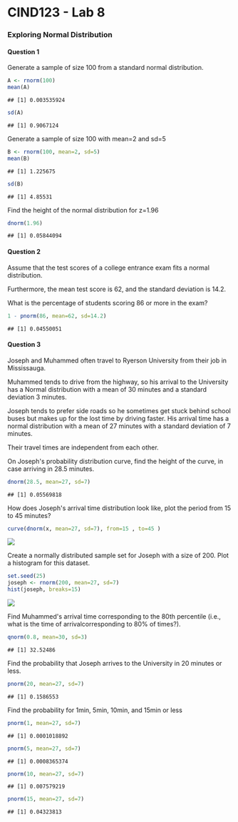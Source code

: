 CIND123 - Lab 8
================

### Exploring Normal Distribution

#### Question 1

Generate a sample of size 100 from a standard normal distribution.

``` r
A <- rnorm(100)
mean(A)
```

    ## [1] 0.003535924

``` r
sd(A)
```

    ## [1] 0.9067124

Generate a sample of size 100 with mean=2 and sd=5

``` r
B <- rnorm(100, mean=2, sd=5)
mean(B)
```

    ## [1] 1.225675

``` r
sd(B)
```

    ## [1] 4.85531

Find the height of the normal distribution for z=1.96

``` r
dnorm(1.96)
```

    ## [1] 0.05844094

#### Question 2

Assume that the test scores of a college entrance exam fits a normal distribution.

Furthermore, the mean test score is 62, and the standard deviation is 14.2.

What is the percentage of students scoring 86 or more in the exam?

``` r
1 - pnorm(86, mean=62, sd=14.2)
```

    ## [1] 0.04550051

#### Question 3

Joseph and Muhammed often travel to Ryerson University from their job in Mississauga.

Muhammed tends to drive from the highway, so his arrival to the University has a Normal distribution with a mean of 30 minutes and a standard deviation 3 minutes.

Joseph tends to prefer side roads so he sometimes get stuck behind school buses but makes up for the lost time by driving faster. His arrival time has a normal distribution with a mean of 27 minutes with a standard deviation of 7 minutes.

Their travel times are independent from each other.

On Joseph's probability distribution curve, find the height of the curve, in case arriving in 28.5 minutes.

``` r
dnorm(28.5, mean=27, sd=7)
```

    ## [1] 0.05569818

How does Joseph's arrival time distribution look like, plot the period from 15 to 45 minutes?

``` r
curve(dnorm(x, mean=27, sd=7), from=15 , to=45 )
```

![](http://i.imgur.com/YxKE0Kn.png)

Create a normally distributed sample set for Joseph with a size of 200. Plot a histogram for this dataset.

``` r
set.seed(25)
joseph <- rnorm(200, mean=27, sd=7)
hist(joseph, breaks=15)
```

![](http://i.imgur.com/SfDi1NX.png)

Find Muhammed's arrival time corresponding to the 80th percentile (i.e., what is the time of arrivalcorresponding to 80% of times?).

``` r
qnorm(0.8, mean=30, sd=3)
```

    ## [1] 32.52486

Find the probability that Joseph arrives to the University in 20 minutes or less.

``` r
pnorm(20, mean=27, sd=7)
```

    ## [1] 0.1586553

Find the probability for 1min, 5min, 10min, and 15min or less

``` r
pnorm(1, mean=27, sd=7)
```

    ## [1] 0.0001018892

``` r
pnorm(5, mean=27, sd=7)
```

    ## [1] 0.0008365374

``` r
pnorm(10, mean=27, sd=7)
```

    ## [1] 0.007579219

``` r
pnorm(15, mean=27, sd=7)
```

    ## [1] 0.04323813
